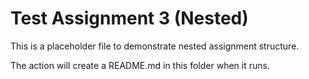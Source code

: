 # Test Assignment 3 (Nested)

This is a placeholder file to demonstrate nested assignment structure.

The action will create a README.md in this folder when it runs.
